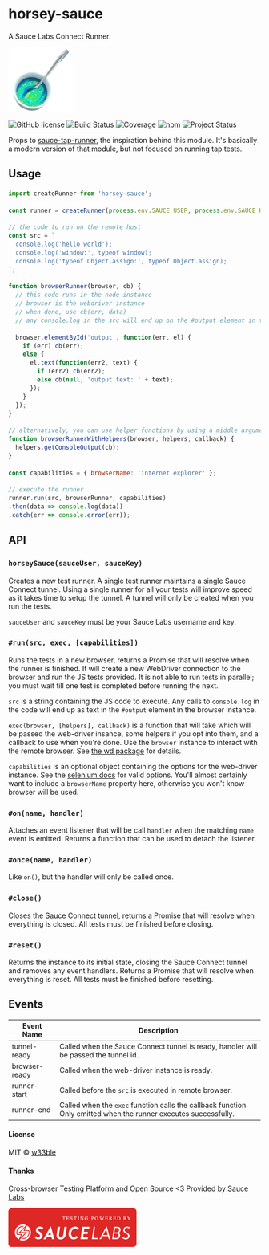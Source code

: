 # horsey-sauce

A Sauce Labs Connect Runner.

![](logo.png)

[![GitHub license](https://img.shields.io/badge/license-MIT-blue.svg)](https://raw.githubusercontent.com/w33ble/horsey-sauce/master/LICENSE)
[![Build Status](https://img.shields.io/travis/w33ble/horsey-sauce.svg?branch=master)](https://travis-ci.org/w33ble/horsey-sauce)
[![Coverage](https://img.shields.io/codecov/c/github/w33ble/horsey-sauce.svg)](https://codecov.io/gh/w33ble/horsey-sauce)
[![npm](https://img.shields.io/npm/v/horsey-sauce.svg)](https://www.npmjs.com/package/horsey-sauce)
[![Project Status](https://img.shields.io/badge/status-experimental-orange.svg)](https://nodejs.org/api/documentation.html#documentation_stability_index)

Props to [sauce-tap-runner](https://github.com/conradz/sauce-tap-runner), the inspiration behind this module. It's basically a modern version of that module, but not focused on running tap tests.

## Usage

```js
import createRunner from 'horsey-sauce';

const runner = createRunner(process.env.SAUCE_USER, process.env.SAUCE_KEY);

// the code to run on the remote host
const src = `
  console.log('hello world');
  console.log('window:', typeof window);
  console.log('typeof Object.assign:', typeof Object.assign);
`;

function browserRunner(browser, cb) {
  // this code runs in the node instance
  // browser is the webdriver instance
  // when done, use cb(err, data)
  // any console.log in the src will end up on the #output element in the DOM

  browser.elementById('output', function(err, el) {
    if (err) cb(err);
    else {
      el.text(function(err2, text) {
        if (err2) cb(err2);
        else cb(null, 'output text: ' + text);
      });
    }
  });
}

// alternatively, you can use helper functions by using a middle arguments
function browserRunnerWithHelpers(browser, helpers, callback) {
  helpers.getConsoleOutput(cb);
}

const capabilities = { browserName: 'internet explorer' };

// execute the runner
runner.run(src, browserRunner, capabilities)
.then(data => console.log(data))
.catch(err => console.error(err));
```

## API

### `horseySauce(sauceUser, sauceKey)`

Creates a new test runner. A single test runner maintains a single Sauce Connect tunnel. Using a single runner for all your tests will improve speed as it takes time to setup the tunnel. A tunnel will only be created when you run the tests.

`sauceUser` and `sauceKey` must be your Sauce Labs username and key.

### `#run(src, exec, [capabilities])`

Runs the tests in a new browser, returns a Promise that will resolve when the runner is finished. It will create a new WebDriver connection to the browser and run the JS tests provided. It is not able to run tests in parallel; you must wait till one test is completed before running the next.

`src` is a string containing the JS code to execute. Any calls to `console.log` in the code will end up as text in the `#output` element in the browser instance.

`exec(browser, [helpers], callback)` is a function that will take which will be passed the web-driver insance, some helpers if you opt into them, and a callback to use when you're done. Use the `browser` instance to interact with the remote browser. See [the wd package](https://www.npmjs.com/package/wd) for details.

`capabilities` is an optional object containing the options for the web-driver instance. See the [selenium docs](https://github.com/SeleniumHQ/selenium/wiki/DesiredCapabilities) for valid options. You'll almost certainly want to include a `browserName` property here, otherwise you won't know browser will be used.

### `#on(name, handler)`

Attaches an event listener that will be call `handler` when the matching `name` event is emitted. Returns a function that can be used to detach the listener.

### `#once(name, handler)`

Like `on()`, but the handler will only be called once.

### `#close()`

Closes the Sauce Connect tunnel, returns a Promise that will resolve when everything is closed. All tests must be finished before closing.

### `#reset()`

Returns the instance to its initial state, closing the Sauce Connect tunnel and removes any event handlers. Returns a Promise that will resolve when everything is reset. All tests must be finished before resetting.

## Events

Event Name | Description
---------- | -----------
tunnel-ready | Called when the Sauce Connect tunnel is ready, handler will be passed the tunnel id.
browser-ready | Called when the web-driver instance is ready.
runner-start | Called before the `src` is executed in remote browser.
runner-end | Called when the `exec` function calls the callback function. Only emitted when the runner executes successfully.

#### License

MIT © [w33ble](https://github.com/w33ble)

#### Thanks

Cross-browser Testing Platform and Open Source <3 Provided by [Sauce Labs](https://saucelabs.com)

[![Testing Provided by Sauce Labs](sauce.png)](https://saucelabs.com/)
